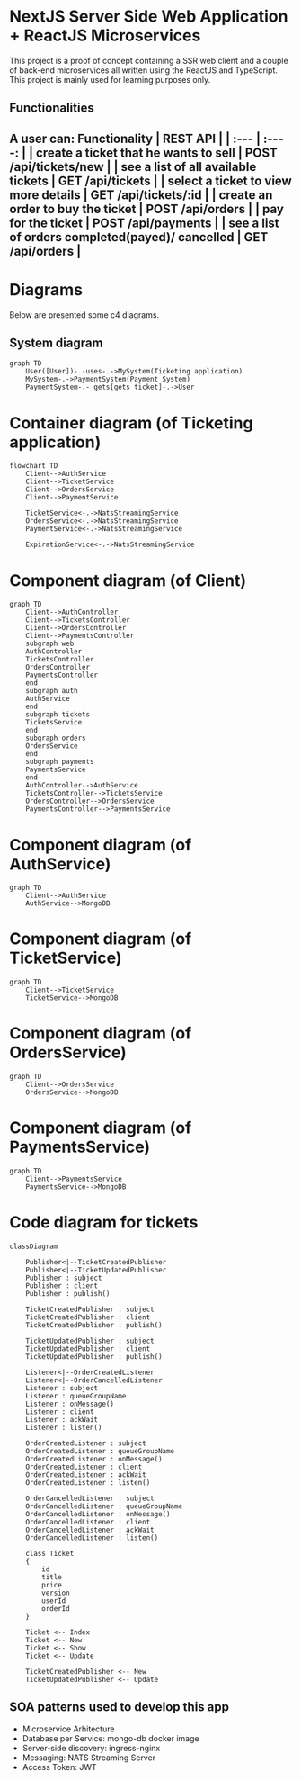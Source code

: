 # NextJS Server Side Web Application +  ReactJS Microservices
This project is a proof of concept containing a SSR web client and a couple of back-end microservices all written using the ReactJS and TypeScript. This project is mainly used for learning purposes only.

## Functionalities
A <b>user</b> can:
 Functionality      | REST API | 
| :---        |    :----:   | 
| create a ticket that he wants to sell      | POST /api/tickets/new     | 
| see a list of all available tickets   | GET /api/tickets | 
| select a ticket to view more details | GET /api/tickets/:id |
| create an order to buy the ticket | POST /api/orders |
| pay for the ticket | POST /api/payments |
| see a list of orders completed(payed)/ cancelled | GET /api/orders |
---
# Diagrams

Below are presented some c4 diagrams.

## System diagram

```mermaid
graph TD
    User([User])-.-uses-.->MySystem(Ticketing application)
    MySystem-.->PaymentSystem(Payment System)
    PaymentSystem-.- gets[gets ticket]-.->User
```

# Container diagram (of Ticketing application)

```mermaid
flowchart TD
    Client-->AuthService
    Client-->TicketService
    Client-->OrdersService
    Client-->PaymentService

    TicketService<-.->NatsStreamingService
    OrdersService<-.->NatsStreamingService
    PaymentService<-.->NatsStreamingService

    ExpirationService<-.->NatsStreamingService
```

# Component diagram (of Client)

```mermaid
graph TD
    Client-->AuthController
    Client-->TicketsController
    Client-->OrdersController
    Client-->PaymentsController
    subgraph web
    AuthController
    TicketsController
    OrdersController
    PaymentsController
    end
    subgraph auth
    AuthService
    end
    subgraph tickets
    TicketsService
    end
    subgraph orders
    OrdersService
    end
    subgraph payments
    PaymentsService
    end
    AuthController-->AuthService
    TicketsController-->TicketsService
    OrdersController-->OrdersService
    PaymentsController-->PaymentsService
```

# Component diagram (of AuthService)

```mermaid
graph TD
    Client-->AuthService
    AuthService-->MongoDB
```

# Component diagram (of TicketService)

```mermaid
graph TD
    Client-->TicketService
    TicketService-->MongoDB
```

# Component diagram (of OrdersService)

```mermaid
graph TD
    Client-->OrdersService
    OrdersService-->MongoDB
```

# Component diagram (of PaymentsService)

```mermaid
graph TD
    Client-->PaymentsService
    PaymentsService-->MongoDB
```

# Code diagram for tickets

```mermaid
classDiagram

    Publisher<|--TicketCreatedPublisher
    Publisher<|--TicketUpdatedPublisher
    Publisher : subject
    Publisher : client
    Publisher : publish()

    TicketCreatedPublisher : subject
    TicketCreatedPublisher : client
    TicketCreatedPublisher : publish()

    TicketUpdatedPublisher : subject
    TicketUpdatedPublisher : client
    TicketUpdatedPublisher : publish()

    Listener<|--OrderCreatedListener
    Listener<|--OrderCancelledListener
    Listener : subject
    Listener : queueGroupName
    Listener : onMessage()
    Listener : client
    Listener : ackWait
    Listener : listen()

    OrderCreatedListener : subject
    OrderCreatedListener : queueGroupName
    OrderCreatedListener : onMessage()
    OrderCreatedListener : client
    OrderCreatedListener : ackWait
    OrderCreatedListener : listen()

    OrderCancelledListener : subject
    OrderCancelledListener : queueGroupName
    OrderCancelledListener : onMessage()
    OrderCancelledListener : client
    OrderCancelledListener : ackWait
    OrderCancelledListener : listen()

    class Ticket 
    {
        id
        title
        price
        version
        userId
        orderId
    }

    Ticket <-- Index
    Ticket <-- New
    Ticket <-- Show
    Ticket <-- Update

    TicketCreatedPublisher <-- New
    TIcketUpdatedPublisher <-- Update    

```

## SOA patterns used to develop this app
- Microservice Arhitecture
- Database per Service: mongo-db docker image
- Server-side discovery: ingress-nginx
- Messaging: NATS Streaming Server
- Access Token: JWT